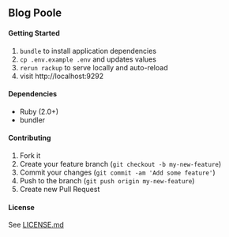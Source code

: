 ## Blog Poole

#### Getting Started

1. `bundle` to install application dependencies
2. `cp .env.example .env` and updates values
3. `rerun rackup` to serve locally and auto-reload
4. visit http://localhost:9292

#### Dependencies

- Ruby (2.0+)
- bundler


#### Contributing
1. Fork it
2. Create your feature branch (`git checkout -b my-new-feature`)
3. Commit your changes (`git commit -am 'Add some feature'`)
4. Push to the branch (`git push origin my-new-feature`)
5. Create new Pull Request


#### License

See [LICENSE.md](https://github.com/trevormast/blog-poole/blob/master/LICENSE.md)
